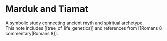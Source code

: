 # Marduk and Tiamat

A symbolic study connecting ancient myth and spiritual archetype.  
This note includes [[tree_of_life_genetics]] and references from [[Romans 8 commentary|Romans 8]].